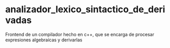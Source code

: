 # analizador_lexico_sintactico_de_derivadas
Frontend de un compilador hecho en c++, que se encarga de procesar expresiones algebraícas y derivarlas
